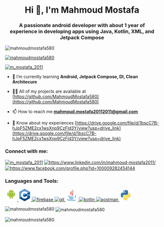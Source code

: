 <h1 align="center">Hi 👋, I'm Mahmoud Mostafa</h1>
<h3 align="center">A passionate android developer with about 1 year of experience in developing apps using Java, Kotlin, XML, and Jetpack Compose</h3>

<p align="left"> <img src="https://komarev.com/ghpvc/?username=mahmoudmostafa580&label=Profile%20views&color=0e75b6&style=flat" alt="mahmoudmostafa580" /> </p>

<p align="left"> <a href="https://github.com/ryo-ma/github-profile-trophy"><img src="https://github-profile-trophy.vercel.app/?username=mahmoudmostafa580" alt="mahmoudmostafa580" /></a> </p>

<p align="left"> <a href="https://twitter.com/m_mostafa_2011" target="blank"><img src="https://img.shields.io/twitter/follow/m_mostafa_2011?logo=twitter&style=for-the-badge" alt="m_mostafa_2011" /></a> </p>

- 🌱 I’m currently learning **Android, Jetpack Compose, DI, Clean Architecure**

- 👨‍💻 All of my projects are available at [https://github.com/MahmoudMostafa580](https://github.com/MahmoudMostafa580)

- 📫 How to reach me **mahmoud.mostafa20112011@gmail.com**

- 📄 Know about my experiences [https://drive.google.com/file/d/1bscC7B-hJpF5ZME2cx1wsXnp9CzFld3Y/view?usp=drive_link](https://drive.google.com/file/d/1bscC7B-hJpF5ZME2cx1wsXnp9CzFld3Y/view?usp=drive_link)

<h3 align="left">Connect with me:</h3>
<p align="left">
<a href="https://twitter.com/m_mostafa_2011" target="blank"><img align="center" src="https://raw.githubusercontent.com/rahuldkjain/github-profile-readme-generator/master/src/images/icons/Social/twitter.svg" alt="m_mostafa_2011" height="30" width="40" /></a>
<a href="https://linkedin.com/in/https://www.linkedin.com/in/mahmoud-mostafa2011/" target="blank"><img align="center" src="https://raw.githubusercontent.com/rahuldkjain/github-profile-readme-generator/master/src/images/icons/Social/linked-in-alt.svg" alt="https://www.linkedin.com/in/mahmoud-mostafa2011/" height="30" width="40" /></a>
<a href="https://fb.com/https://www.facebook.com/profile.php?id=100009282454144" target="blank"><img align="center" src="https://raw.githubusercontent.com/rahuldkjain/github-profile-readme-generator/master/src/images/icons/Social/facebook.svg" alt="https://www.facebook.com/profile.php?id=100009282454144" height="30" width="40" /></a>
</p>

<h3 align="left">Languages and Tools:</h3>
<p align="left"> <a href="https://developer.android.com" target="_blank" rel="noreferrer"> <img src="https://raw.githubusercontent.com/devicons/devicon/master/icons/android/android-original-wordmark.svg" alt="android" width="40" height="40"/> </a> <a href="https://www.w3schools.com/cpp/" target="_blank" rel="noreferrer"> <img src="https://raw.githubusercontent.com/devicons/devicon/master/icons/cplusplus/cplusplus-original.svg" alt="cplusplus" width="40" height="40"/> </a> <a href="https://firebase.google.com/" target="_blank" rel="noreferrer"> <img src="https://www.vectorlogo.zone/logos/firebase/firebase-icon.svg" alt="firebase" width="40" height="40"/> </a> <a href="https://git-scm.com/" target="_blank" rel="noreferrer"> <img src="https://www.vectorlogo.zone/logos/git-scm/git-scm-icon.svg" alt="git" width="40" height="40"/> </a> <a href="https://www.java.com" target="_blank" rel="noreferrer"> <img src="https://raw.githubusercontent.com/devicons/devicon/master/icons/java/java-original.svg" alt="java" width="40" height="40"/> </a> <a href="https://kotlinlang.org" target="_blank" rel="noreferrer"> <img src="https://www.vectorlogo.zone/logos/kotlinlang/kotlinlang-icon.svg" alt="kotlin" width="40" height="40"/> </a> <a href="https://postman.com" target="_blank" rel="noreferrer"> <img src="https://www.vectorlogo.zone/logos/getpostman/getpostman-icon.svg" alt="postman" width="40" height="40"/> </a> <a href="https://www.python.org" target="_blank" rel="noreferrer"> <img src="https://raw.githubusercontent.com/devicons/devicon/master/icons/python/python-original.svg" alt="python" width="40" height="40"/> </a> </p>

<p><img align="left" src="https://github-readme-stats.vercel.app/api/top-langs?username=mahmoudmostafa580&show_icons=true&locale=en&layout=compact" alt="mahmoudmostafa580" /></p>

<p>&nbsp;<img align="center" src="https://github-readme-stats.vercel.app/api?username=mahmoudmostafa580&show_icons=true&locale=en" alt="mahmoudmostafa580" /></p>

<p><img align="center" src="https://github-readme-streak-stats.herokuapp.com/?user=mahmoudmostafa580&" alt="mahmoudmostafa580" /></p>

